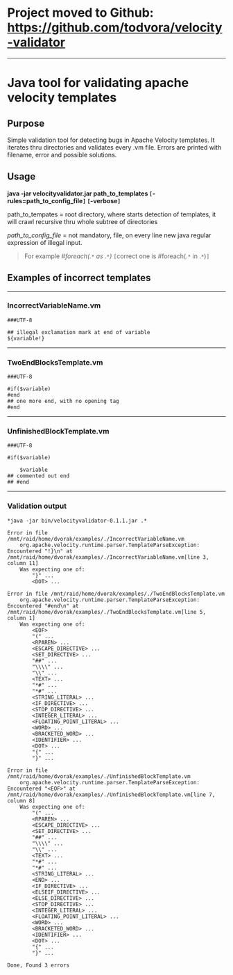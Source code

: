 # Project moved to Github: https://github.com/todvora/velocity-validator #
---
# Java tool for validating apache velocity templates #

## Purpose ##
Simple validation tool for detecting bugs in Apache Velocity templates. It iterates thru directories and validates every .vm file. Errors are printed with filename, error and possible solutions.

## Usage ##

**java -jar velocityvalidator.jar path\_to\_templates `[`-rules=path\_to\_config\_file`]` `[`-verbose`]`**

path\_to\_tempates = root directory, where starts detection of templates, it will crawl recursive thru whole subtree of directories

_path\_to\_config\_file_ = not mandatory, file, on every line new java regular expression of illegal input.
> For example _#foreach(.`*` as .`*`)_  `[`correct one is #foreach(.`*` in .`*`)`]`

## Examples of incorrect templates ##


---


### IncorrectVariableName.vm ###
```
###UTF-8

## illegal exclamation mark at end of variable
${variable!}
```

---


### TwoEndBlocksTemplate.vm ###
```
###UTF-8

#if($variable)
#end
## one more end, with no opening tag
#end
```

---


### UnfinishedBlockTemplate.vm ###
```
###UTF-8

#if($variable)

    $variable
## commented out end
## #end
```

---


### Validation output ###
```
*java -jar bin/velocityvalidator-0.1.1.jar .*

Error in file /mnt/raid/home/dvorak/examples/./IncorrectVariableName.vm
    org.apache.velocity.runtime.parser.TemplateParseException: Encountered "!}\n" at /mnt/raid/home/dvorak/examples/./IncorrectVariableName.vm[line 3, column 11]
    Was expecting one of:
        "}" ...
        <DOT> ...
        
Error in file /mnt/raid/home/dvorak/examples/./TwoEndBlocksTemplate.vm
    org.apache.velocity.runtime.parser.TemplateParseException: Encountered "#end\n" at /mnt/raid/home/dvorak/examples/./TwoEndBlocksTemplate.vm[line 5, column 1]
    Was expecting one of:
        <EOF> 
        "(" ...
        <RPAREN> ...
        <ESCAPE_DIRECTIVE> ...
        <SET_DIRECTIVE> ...
        "##" ...
        "\\\\" ...
        "\\" ...
        <TEXT> ...
        "*#" ...
        "*#" ...
        <STRING_LITERAL> ...
        <IF_DIRECTIVE> ...
        <STOP_DIRECTIVE> ...
        <INTEGER_LITERAL> ...
        <FLOATING_POINT_LITERAL> ...
        <WORD> ...
        <BRACKETED_WORD> ...
        <IDENTIFIER> ...
        <DOT> ...
        "{" ...
        "}" ...
        
Error in file /mnt/raid/home/dvorak/examples/./UnfinishedBlockTemplate.vm
    org.apache.velocity.runtime.parser.TemplateParseException: Encountered "<EOF>" at /mnt/raid/home/dvorak/examples/./UnfinishedBlockTemplate.vm[line 7, column 8]
    Was expecting one of:
        "(" ...
        <RPAREN> ...
        <ESCAPE_DIRECTIVE> ...
        <SET_DIRECTIVE> ...
        "##" ...
        "\\\\" ...
        "\\" ...
        <TEXT> ...
        "*#" ...
        "*#" ...
        <STRING_LITERAL> ...
        <END> ...
        <IF_DIRECTIVE> ...
        <ELSEIF_DIRECTIVE> ...
        <ELSE_DIRECTIVE> ...
        <STOP_DIRECTIVE> ...
        <INTEGER_LITERAL> ...
        <FLOATING_POINT_LITERAL> ...
        <WORD> ...
        <BRACKETED_WORD> ...
        <IDENTIFIER> ...
        <DOT> ...
        "{" ...
        "}" ...
        
Done, Found 3 errors
```
